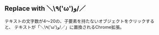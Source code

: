 ## Replace with ＼\٩('ω')و/／

テキストの文字数が4〜20の、子要素を持たないオブジェクトをクリックすると、
テキストが「＼\٩('ω')و/／」に置換されるChrome拡張。
